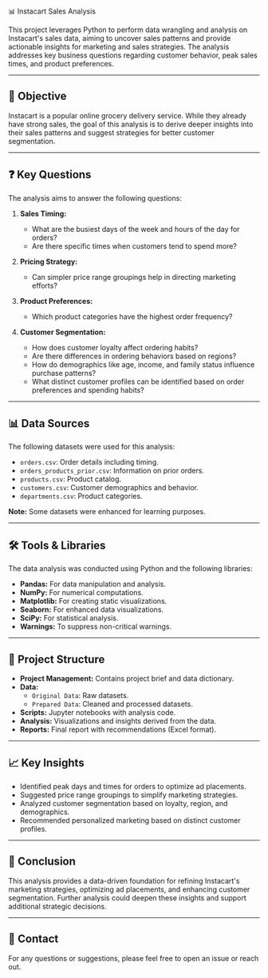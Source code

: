  📊 Instacart Sales Analysis

This project leverages Python to perform data wrangling and analysis on Instacart's sales data, aiming to uncover sales patterns and provide actionable insights for marketing and sales strategies. The analysis addresses key business questions regarding customer behavior, peak sales times, and product preferences.

---

## 🎯 **Objective**
Instacart is a popular online grocery delivery service. While they already have strong sales, the goal of this analysis is to derive deeper insights into their sales patterns and suggest strategies for better customer segmentation.

---

## ❓ **Key Questions**
The analysis aims to answer the following questions:
1. **Sales Timing:** 
   - What are the busiest days of the week and hours of the day for orders?
   - Are there specific times when customers tend to spend more?

2. **Pricing Strategy:** 
   - Can simpler price range groupings help in directing marketing efforts?

3. **Product Preferences:** 
   - Which product categories have the highest order frequency?

4. **Customer Segmentation:** 
   - How does customer loyalty affect ordering habits?
   - Are there differences in ordering behaviors based on regions?
   - How do demographics like age, income, and family status influence purchase patterns?
   - What distinct customer profiles can be identified based on order preferences and spending habits?

---

## 📊 **Data Sources**
The following datasets were used for this analysis:
- `orders.csv`: Order details including timing.
- `orders_products_prior.csv`: Information on prior orders.
- `products.csv`: Product catalog.
- `customers.csv`: Customer demographics and behavior.
- `departments.csv`: Product categories.

**Note:** Some datasets were enhanced for learning purposes.

---

## 🛠 **Tools & Libraries**
The data analysis was conducted using Python and the following libraries:
- **Pandas:** For data manipulation and analysis.
- **NumPy:** For numerical computations.
- **Matplotlib:** For creating static visualizations.
- **Seaborn:** For enhanced data visualizations.
- **SciPy:** For statistical analysis.
- **Warnings:** To suppress non-critical warnings.

---

## 📂 **Project Structure**
- **Project Management:** Contains project brief and data dictionary.
- **Data:** 
   - `Original Data`: Raw datasets.
   - `Prepared Data`: Cleaned and processed datasets.
- **Scripts:** Jupyter notebooks with analysis code.
- **Analysis:** Visualizations and insights derived from the data.
- **Reports:** Final report with recommendations (Excel format).

---

## 📈 **Key Insights**
- Identified peak days and times for orders to optimize ad placements.
- Suggested price range groupings to simplify marketing strategies.
- Analyzed customer segmentation based on loyalty, region, and demographics.
- Recommended personalized marketing based on distinct customer profiles.

---

## 📌 **Conclusion**
This analysis provides a data-driven foundation for refining Instacart's marketing strategies, optimizing ad placements, and enhancing customer segmentation. Further analysis could deepen these insights and support additional strategic decisions.

---

## 📧 **Contact**
For any questions or suggestions, please feel free to open an issue or reach out.

